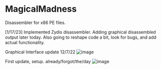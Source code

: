 # MagicalMadness
 Disassembler for x86 PE files.
 
 [1/17/23]
 Implemented Zydis disassembler.
 Adding graphical disassembled output later today.
 Also going to reshape code a bit, look for bugs, and add actual functionality.
 
 
Graphical Interface update 12/7/22
![image](https://user-images.githubusercontent.com/118807793/206139568-8f4cb028-ecac-49a6-bc01-b1c07f2943dd.png)

First update, setup. already/forgot/the/day
![image](https://user-images.githubusercontent.com/118807793/203285788-a0402d63-9aef-46b2-ac5b-f8003697eb38.png)
